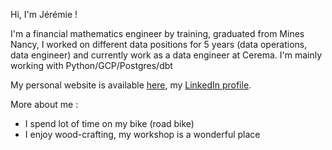 Hi, I'm Jérémie !

I'm a financial mathematics engineer by training, graduated from Mines Nancy, I worked on different data positions for 5 years (data operations, data engineer) and currently work as a data engineer at Cerema. I'm mainly working with Python/GCP/Postgres/dbt

My personal website is available [here](https://jeremie-letonnelier.vercel.app/), my [LinkedIn profile](https://www.linkedin.com/in/jeremie-letonnelier/).

More about me : 
* I spend lot of time on my bike (road bike)
* I enjoy wood-crafting, my workshop is a wonderful place
